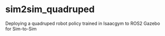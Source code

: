 # sim2sim_quadruped
 Deploying a quadruped robot policy trained in Isaacgym to ROS2 Gazebo for Sim-to-Sim
